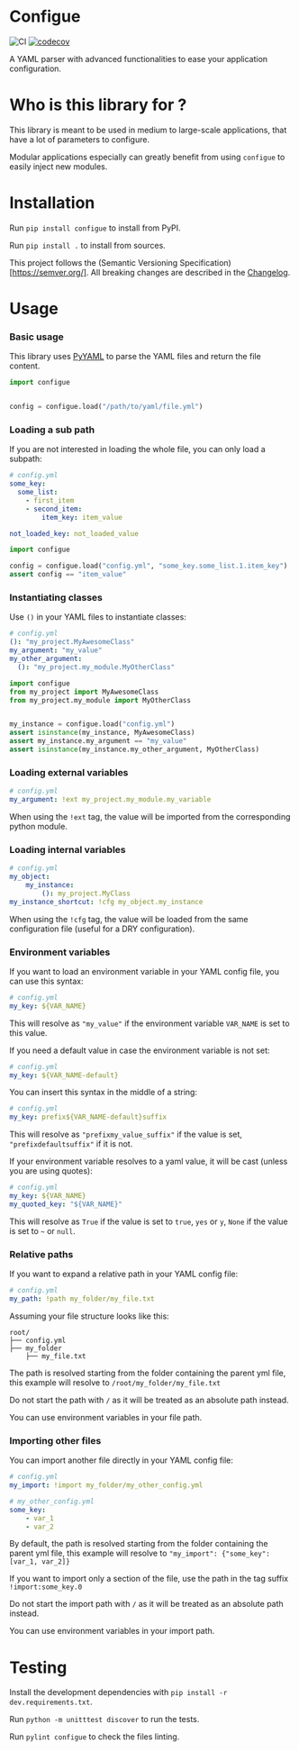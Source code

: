 Configue
========

![CI](https://github.com/illuin-tech/configue/workflows/CI/badge.svg)
[![codecov](https://codecov.io/gh/illuin-tech/configue/branch/master/graph/badge.svg)](https://codecov.io/gh/illuin-tech/configue)

A YAML parser with advanced functionalities to ease your application configuration.

# Who is this library for ?
This library is meant to be used in medium to large-scale applications, that have a lot of parameters to configure. 

Modular applications especially can greatly benefit from using `configue` to easily inject new modules.

# Installation

Run `pip install configue` to install from PyPI.

Run `pip install .` to install from sources.

This project follows the (Semantic Versioning Specification)[https://semver.org/].
All breaking changes are described in the [Changelog](CHANGELOG.md). 

# Usage

### Basic usage
This library uses [PyYAML](https://github.com/yaml/pyyaml) to parse the YAML files and return the file content.

```python
import configue


config = configue.load("/path/to/yaml/file.yml")
```


### Loading a sub path
If you are not interested in loading the whole file, you can only load a subpath:
```yaml
# config.yml
some_key:
  some_list:
    - first_item
    - second_item:
        item_key: item_value

not_loaded_key: not_loaded_value
```

```python
import configue

config = configue.load("config.yml", "some_key.some_list.1.item_key")
assert config == "item_value"
```

### Instantiating classes

Use `()` in your YAML files to instantiate classes:
```yaml
# config.yml
(): "my_project.MyAwesomeClass"
my_argument: "my_value"
my_other_argument:
  (): "my_project.my_module.MyOtherClass"
```

```python
import configue
from my_project import MyAwesomeClass
from my_project.my_module import MyOtherClass


my_instance = configue.load("config.yml")
assert isinstance(my_instance, MyAwesomeClass)
assert my_instance.my_argument == "my_value"
assert isinstance(my_instance.my_other_argument, MyOtherClass)
```


### Loading external variables

```yaml
# config.yml
my_argument: !ext my_project.my_module.my_variable
```

When using the `!ext` tag, the value will be imported from the corresponding python module.


### Loading internal variables

```yaml
# config.yml
my_object:
    my_instance:
        (): my_project.MyClass
my_instance_shortcut: !cfg my_object.my_instance
```

When using the `!cfg` tag, the value will be loaded from the same configuration file (useful for a DRY configuration).

### Environment variables

If you want to load an environment variable in your YAML config file, you can use this syntax:
```yaml
# config.yml
my_key: ${VAR_NAME}
```
This will resolve as `"my_value"` if the environment variable `VAR_NAME` is set to this value.

If you need a default value in case the environment variable is not set:
```yaml
# config.yml
my_key: ${VAR_NAME-default}
```

You can insert this syntax in the middle of a string:
```yaml
# config.yml
my_key: prefix${VAR_NAME-default}suffix
```
This will resolve as `"prefixmy_value_suffix"` if the value is set, `"prefixdefaultsuffix"` if it is not.

If your environment variable resolves to a yaml value, it will be cast (unless you are using quotes):
```yaml
# config.yml
my_key: ${VAR_NAME}
my_quoted_key: "${VAR_NAME}"
```
This will resolve as `True` if the value is set to `true`, `yes` or `y`, `None` if the value is set to `~` or `null`.


### Relative paths

If you want to expand a relative path in your YAML config file:

````yaml
# config.yml
my_path: !path my_folder/my_file.txt  
````
Assuming your file structure looks like this:
```
root/
├── config.yml
├── my_folder
    ├── my_file.txt
```

The path is resolved starting from the folder containing the parent yml file, this example will resolve to
`/root/my_folder/my_file.txt`

Do not start the path with `/` as it will be treated as an absolute path instead.

You can use environment variables in your file path.

### Importing other files

You can import another file directly in your YAML config file:

````yaml
# config.yml
my_import: !import my_folder/my_other_config.yml
````

```yaml
# my_other_config.yml
some_key:
    - var_1
    - var_2
```

By default, the path is resolved starting from the folder containing the parent yml file, this example will resolve to
`"my_import": {"some_key": [var_1, var_2]}`

If you want to import only a section of the file, use the path in the tag suffix `!import:some_key.0`

Do not start the import path with `/` as it will be treated as an absolute path instead.

You can use environment variables in your import path.

# Testing

Install the development dependencies with `pip install -r dev.requirements.txt`.

Run `python -m unitttest discover` to run the tests.

Run `pylint configue` to check the files linting.
